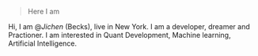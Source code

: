 
> Here I am


Hi, I am @*Jichen* (Becks), live in New York. I am a developer, dreamer and Practioner. I am interested in Quant Development, Machine learning, Artificial Intelligence.